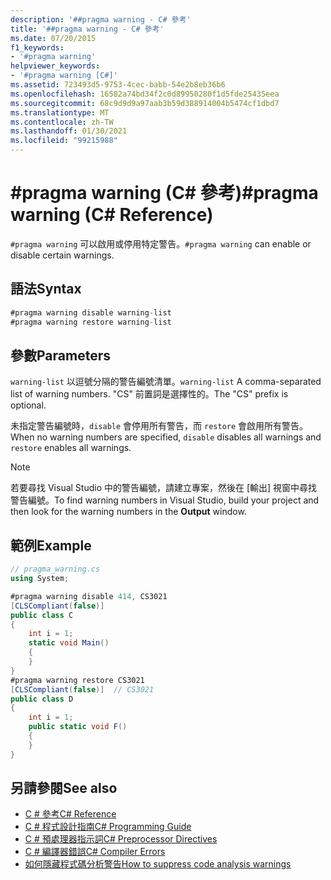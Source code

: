 ```yaml
---
description: '##pragma warning - C# 參考'
title: '##pragma warning - C# 參考'
ms.date: 07/20/2015
f1_keywords:
- '#pragma warning'
helpviewer_keywords:
- '#pragma warning [C#]'
ms.assetid: 723493d5-9753-4cec-babb-54e2b8eb36b6
ms.openlocfilehash: 16582a74bd34f2c0d89950280f1d5fde25435eea
ms.sourcegitcommit: 68c9d9d9a97aab3b59d388914004b5474cf1dbd7
ms.translationtype: MT
ms.contentlocale: zh-TW
ms.lasthandoff: 01/30/2021
ms.locfileid: "99215988"
---
```

# <a name="pragma-warning-c-reference"></a><span data-ttu-id="0d6e7-103">#pragma warning (C# 參考)</span><span class="sxs-lookup"><span data-stu-id="0d6e7-103">#pragma warning (C# Reference)</span></span>

<span data-ttu-id="0d6e7-104">`#pragma warning` 可以啟用或停用特定警告。</span><span class="sxs-lookup"><span data-stu-id="0d6e7-104">`#pragma warning` can enable or disable certain warnings.</span></span>

## <a name="syntax"></a><span data-ttu-id="0d6e7-105">語法</span><span class="sxs-lookup"><span data-stu-id="0d6e7-105">Syntax</span></span>

```csharp
#pragma warning disable warning-list
#pragma warning restore warning-list
```

## <a name="parameters"></a><span data-ttu-id="0d6e7-106">參數</span><span class="sxs-lookup"><span data-stu-id="0d6e7-106">Parameters</span></span>

 <span data-ttu-id="0d6e7-107">`warning-list` 以逗號分隔的警告編號清單。</span><span class="sxs-lookup"><span data-stu-id="0d6e7-107">`warning-list` A comma-separated list of warning numbers.</span></span> <span data-ttu-id="0d6e7-108">"CS" 前置詞是選擇性的。</span><span class="sxs-lookup"><span data-stu-id="0d6e7-108">The "CS" prefix is optional.</span></span>

 <span data-ttu-id="0d6e7-109">未指定警告編號時，`disable` 會停用所有警告，而 `restore` 會啟用所有警告。</span><span class="sxs-lookup"><span data-stu-id="0d6e7-109">When no warning numbers are specified, `disable` disables all warnings and `restore` enables all warnings.</span></span>

> [!NOTE]
> <span data-ttu-id="0d6e7-110">若要尋找 Visual Studio 中的警告編號，請建立專案，然後在 [輸出] 視窗中尋找警告編號。</span><span class="sxs-lookup"><span data-stu-id="0d6e7-110">To find warning numbers in Visual Studio, build your project and then look for the warning numbers in the **Output** window.</span></span>

## <a name="example"></a><span data-ttu-id="0d6e7-111">範例</span><span class="sxs-lookup"><span data-stu-id="0d6e7-111">Example</span></span>

```csharp
// pragma_warning.cs
using System;

#pragma warning disable 414, CS3021
[CLSCompliant(false)]
public class C
{
    int i = 1;
    static void Main()
    {
    }
}
#pragma warning restore CS3021
[CLSCompliant(false)]  // CS3021
public class D
{
    int i = 1;
    public static void F()
    {
    }
}
```

## <a name="see-also"></a><span data-ttu-id="0d6e7-112">另請參閱</span><span class="sxs-lookup"><span data-stu-id="0d6e7-112">See also</span></span>

- [<span data-ttu-id="0d6e7-113">C # 參考</span><span class="sxs-lookup"><span data-stu-id="0d6e7-113">C# Reference</span></span>](../index.md)
- [<span data-ttu-id="0d6e7-114">C # 程式設計指南</span><span class="sxs-lookup"><span data-stu-id="0d6e7-114">C# Programming Guide</span></span>](../../programming-guide/index.md)
- [<span data-ttu-id="0d6e7-115">C # 預處理器指示詞</span><span class="sxs-lookup"><span data-stu-id="0d6e7-115">C# Preprocessor Directives</span></span>](./index.md)
- [<span data-ttu-id="0d6e7-116">C # 編譯器錯誤</span><span class="sxs-lookup"><span data-stu-id="0d6e7-116">C# Compiler Errors</span></span>](../compiler-messages/index.md)
- [<span data-ttu-id="0d6e7-117">如何隱藏程式碼分析警告</span><span class="sxs-lookup"><span data-stu-id="0d6e7-117">How to suppress code analysis warnings</span></span>](../../../fundamentals/code-analysis/suppress-warnings.md)
